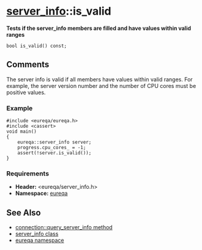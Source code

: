 # [server\_info](doc_server_info.md)::is\_valid #

**Tests if the server\_info members are filled and have values within valid ranges**

```
bool is_valid() const;
```

## Comments ##
The server info is valid if all members have values within valid ranges. For example, the server version number and the number of CPU cores must be positive values.

### Example ###
```
#include <eureqa/eureqa.h>
#include <cassert>
void main()
{
    eureqa::server_info server;
    progress.cpu_cores_ = -1;
    assert(!server.is_valid());
}
```

### Requirements ###
  * **Header:** <eureqa/server\_info.h>
  * **Namespace:** [eureqa](doc_intro.md)

## See Also ##
  * [connection::query\_server\_info method](doc_connection_query_server_info.md)
  * [server\_info class](doc_server_info.md)
  * [eureqa namespace](doc_intro.md)